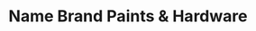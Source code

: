 ---
title: "Name Brand Paints & Hardware"
url: /cleveland/name-brand-paints-and-hardware/
shop: paint
---